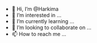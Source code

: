 - 👋 Hi, I’m @Harkima
- 👀 I’m interested in ...
- 🌱 I’m currently learning ...
- 💞️ I’m looking to collaborate on ...
- 📫 How to reach me ...

<!---
Harkima/Harkima is a ✨ special ✨ repository because its `README.md` (this file) appears on your GitHub profile.
You can click the Preview link to take a look at your changes.
--->
